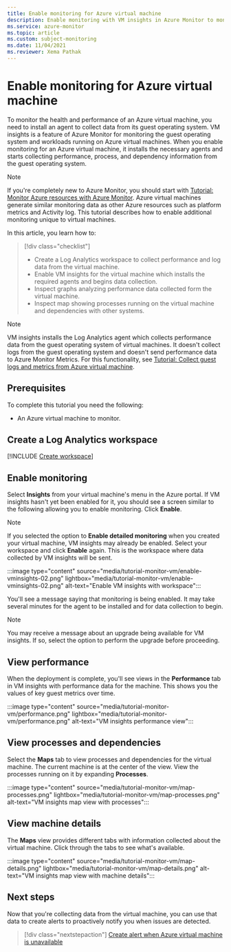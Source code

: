 ```yaml
---
title: Enable monitoring for Azure virtual machine
description: Enable monitoring with VM insights in Azure Monitor to monitor an Azure virtual machine.
ms.service: azure-monitor
ms.topic: article
ms.custom: subject-monitoring
ms.date: 11/04/2021
ms.reviewer: Xema Pathak
---
```


# Enable monitoring for Azure virtual machine
To monitor the health and performance of an Azure virtual machine, you need to install an agent to collect data from its guest operating system. VM insights is a feature of Azure Monitor for monitoring the guest operating system and workloads running on Azure virtual machines. When you enable monitoring for an Azure virtual machine, it installs the necessary agents and starts collecting performance, process, and dependency information from the guest operating system. 

> [!NOTE]
> If you're completely new to Azure Monitor, you should start with [Tutorial: Monitor Azure resources with Azure Monitor](../essentials/monitor-azure-resource.md). Azure virtual machines generate similar monitoring data as other Azure resources such as platform metrics and Activity log. This tutorial describes how to enable additional monitoring unique to virtual machines.

In this article, you learn how to:

> [!div class="checklist"]
> * Create a Log Analytics workspace to collect performance and log data from the virtual machine.
> * Enable VM insights for the virtual machine which installs the required agents and begins data collection. 
> * Inspect graphs analyzing performance data collected form the virtual machine. 
> * Inspect map showing processes running on the virtual machine and dependencies with other systems.


> [!NOTE]
> VM insights installs the Log Analytics agent which collects performance data from the guest operating system of virtual machines. It doesn't collect logs from the guest operating system and doesn't send performance data to Azure Monitor Metrics. For this functionality, see [Tutorial: Collect guest logs and metrics from Azure virtual machine](tutorial-monitor-vm-guest.md).

## Prerequisites
To complete this tutorial you need the following: 

- An Azure virtual machine to monitor.



## Create a Log Analytics workspace
[!INCLUDE [Create workspace](../../../includes/azure-monitor-tutorial-workspace.md)]


## Enable monitoring
Select **Insights** from your virtual machine's menu in the Azure portal. If VM insights hasn't yet been enabled for it, you should see a screen similar to the following allowing you to enable monitoring. Click **Enable**.

> [!NOTE]
> If you selected the option to **Enable detailed monitoring** when you created your virtual machine, VM insights may already be enabled. Select your workspace and click **Enable** again. This is the workspace where data collected by VM insights will be sent.

:::image type="content" source="media/tutorial-monitor-vm/enable-vminsights-02.png" lightbox="media/tutorial-monitor-vm/enable-vminsights-02.png" alt-text="Enable VM insights with workspace":::

You'll see a message saying that monitoring is being enabled. It may take several minutes for the agent to be installed and for data collection to begin. 

> [!NOTE]
> You may receive a message about an upgrade being available for VM insights. If so, select the option to perform the upgrade before proceeding.

## View performance
When the deployment is complete, you'll see views in the **Performance** tab in VM insights with performance data for the machine. This shows you the values of key guest metrics over time. 

:::image type="content" source="media/tutorial-monitor-vm/performance.png" lightbox="media/tutorial-monitor-vm/performance.png" alt-text="VM insights performance view":::

## View processes and dependencies
Select the **Maps** tab to view processes and dependencies for the virtual machine. The current machine is at the center of the view. View the processes running on it by expanding **Processes**.

:::image type="content" source="media/tutorial-monitor-vm/map-processes.png" lightbox="media/tutorial-monitor-vm/map-processes.png" alt-text="VM insights map view with processes":::


## View machine details
The **Maps** view provides different tabs with information collected about the virtual machine. Click through the tabs to see what's available.

:::image type="content" source="media/tutorial-monitor-vm/map-details.png" lightbox="media/tutorial-monitor-vm/map-details.png" alt-text="VM insights map view with machine details":::

## Next steps
Now that you're collecting data from the virtual machine, you can use that data to create alerts to proactively notify you when issues are detected.

> [!div class="nextstepaction"]
> [Create alert when Azure virtual machine is unavailable](tutorial-monitor-vm-alert.md)

